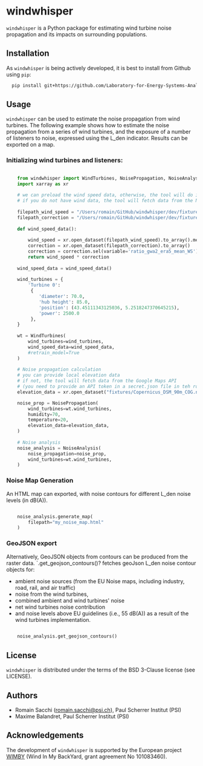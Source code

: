 # windwhisper

``windwhisper`` is a Python package for estimating wind turbine 
noise propagation and its impacts on surrounding populations.

## Installation

As ``windwhisper`` is being actively developed, 
it is best to install from Github using ``pip``:

```bash
  pip install git+https://github.com/Laboratory-for-Energy-Systems-Analysis/windwhisper.git
```

## Usage

``windwhisper`` can be used to estimate the noise propagation from wind turbines. 
The following example shows how to estimate the noise propagation from a series of
wind turbines, and the exposure of a number of listeners to noise, expressed using
the L_den indicator. Results can be exported on a map.


### Initializing wind turbines and listeners:

```python

    from windwhisper import WindTurbines, NoisePropagation, NoiseAnalysis
    import xarray as xr
    
    # we can preload the wind speed data, otherwise, the tool will do it every time
    # if you do not have wind data, the tool will fetch data from the New Wind Atlas API instead
    
    filepath_wind_speed = "/Users/romain/GitHub/windwhisper/dev/fixtures/era5_mean_2013-2022_month_by_hour.nc"
    filepath_correction = "/Users/romain/GitHub/windwhisper/dev/fixtures/ratio_gwa2_era5.nc"
    
    def wind_speed_data():
    
        wind_speed = xr.open_dataset(filepath_wind_speed).to_array().mean(dim="month")
        correction = xr.open_dataset(filepath_correction).to_array()
        correction = correction.sel(variable='ratio_gwa2_era5_mean_WS').interp(latitude=wind_speed.latitude, longitude=wind_speed.longitude, method="linear")
        return wind_speed * correction
    
    wind_speed_data = wind_speed_data()
    
    wind_turbines = {
        'Turbine 0':
         {
            'diameter': 70.0,
            'hub height': 85.0,
            'position': (43.45111343125036, 5.2518247370645215),
            'power': 2500.0
         },
    }
    
    wt = WindTurbines(
        wind_turbines=wind_turbines,
        wind_speed_data=wind_speed_data,
        #retrain_model=True
    )
    
    # Noise propagation calculation
    # you can provide local elevation data
    # if not, the tool will fetch data from the Google Maps API 
    # (you need to provide an API token in a secret.json file in teh root folder)
    elevation_data = xr.open_dataset("fixtures/Copernicus_DSM_90m_COG.nc")

    noise_prop = NoisePropagation(
        wind_turbines=wt.wind_turbines,
        humidity=70,
        temperature=20,
        elevation_data=elevation_data,
    )
    
    # Noise analysis
    noise_analysis = NoiseAnalysis(
        noise_propagation=noise_prop,
        wind_turbines=wt.wind_turbines,
    )


```


### Noise Map Generation

An HTML map can exported, with noise contours for different L_den noise levels (in dB(A)).

```python

    noise_analysis.generate_map(
        filepath="my_noise_map.html"
    )

```

### GeoJSON export

Alternatively, GeoJSON objects from contours can be produced from the raster data.
`.get_geojson_contours()? fetches geoJson L_den noise contour objects for:

* ambient noise sources (from the EU Noise maps, including industry, road, rail, and air traffic)
* noise from the wind turbines, 
* combined ambient and wind turbines' noise
* net wind turbines noise contribution
* and noise levels above EU guidelines (i.e., 55 dB(A)) as a result of the wind turbines implementation.


```python
    
    noise_analysis.get_geojson_contours()

```

## License

``windwhisper`` is distributed under the terms of the BSD 3-Clause license (see LICENSE).

## Authors

* Romain Sacchi (romain.sacchi@psi.ch), Paul Scherrer Institut (PSI)
* Maxime Balandret, Paul Scherrer Institut (PSI)

## Acknowledgements
The development of `windwhisper` is supported by the European project
[WIMBY](https://cordis.europa.eu/project/id/101083460) (Wind In My BackYard, grant agreement No 101083460).
